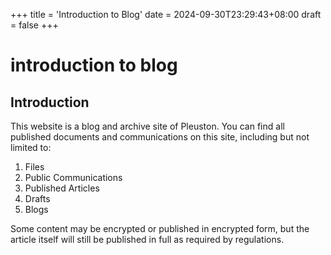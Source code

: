 +++
title = 'Introduction to Blog'
date = 2024-09-30T23:29:43+08:00
draft = false
+++
# introduction to blog
## Introduction

This website is a blog and archive site of Pleuston. You can find all published documents and communications on this site, including but not limited to:
1. Files
2. Public Communications
3. Published Articles
4. Drafts
5. Blogs

Some content may be encrypted or published in encrypted form, but the article itself will still be published in full as required by regulations.
